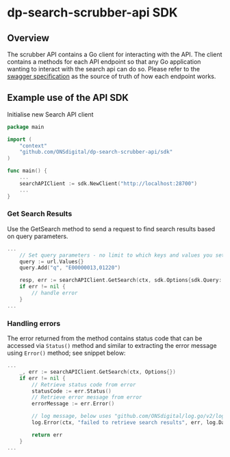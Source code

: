dp-search-scrubber-api SDK
======================

## Overview

The scrubber API contains a Go client for interacting with the API. The client contains a methods for each API endpoint
so that any Go application wanting to interact with the search api can do so. Please refer to the [swagger specification](../swagger.yaml)
as the source of truth of how each endpoint works.

## Example use of the API SDK

Initialise new Search API client

```go
package main

import (
	"context"
	"github.com/ONSdigital/dp-search-scrubber-api/sdk"
)

func main() {
    ...
	searchAPIClient := sdk.NewClient("http://localhost:28700")
    ...
}
```

### Get Search Results

Use the GetSearch method to send a request to find search results based on query parameters.

```go
...
    // Set query parameters - no limit to which keys and values you set - please refer to swagger spec for list of available parameters
    query := url.Values{}
    query.Add("q", "E00000013,01220")

    resp, err := searchAPIClient.GetSearch(ctx, sdk.Options{sdk.Query: query})
    if err != nil {
        // handle error
    }
...
```

### Handling errors

The error returned from the method contains status code that can be accessed via `Status()` method and similar to extracting the error message using `Error()` method; see snippet below:

```go
...
    _, err := searchAPIClient.GetSearch(ctx, Options{})
    if err != nil {
        // Retrieve status code from error
        statusCode := err.Status()
        // Retrieve error message from error
        errorMessage := err.Error()

        // log message, below uses "github.com/ONSdigital/log.go/v2/log" package
        log.Error(ctx, "failed to retrieve search results", err, log.Data{"code": statusCode})

        return err
    }
...
```